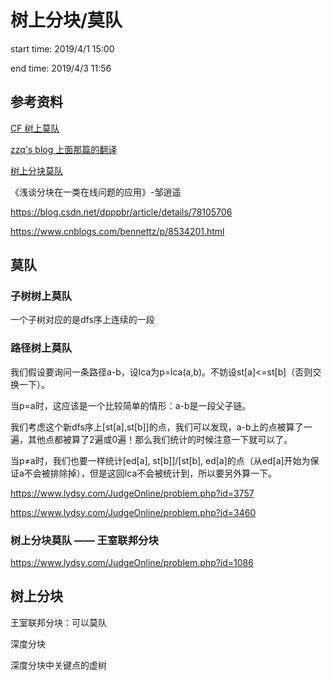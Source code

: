 # 树上分块/莫队

start time: 2019/4/1 15:00

end time: 2019/4/3 11:56

## 参考资料

[CF 树上莫队](https://codeforces.com/blog/entry/43230)

[zzq's blog 上面那篇的翻译](https://www.cnblogs.com/zzqsblog/p/5627680.html)

[树上分块莫队](http://www.cnblogs.com/AOQNRMGYXLMV/p/5289778.html)

《浅谈分块在一类在线问题的应用》-邹逍遥

https://blog.csdn.net/dpppbr/article/details/78105706

https://www.cnblogs.com/bennettz/p/8534201.html

## 莫队

### 子树树上莫队

一个子树对应的是dfs序上连续的一段

### 路径树上莫队

我们假设要询问一条路径a-b，设lca为p=lca(a,b)。不妨设st[a]<=st[b]（否则交换一下）。

当p=a时，这应该是一个比较简单的情形：a-b是一段父子链。

我们考虑这个新dfs序上[st[a],st[b]]的点，我们可以发现，a-b上的点被算了一遍，其他点都被算了2遍或0遍！那么我们统计的时候注意一下就可以了。

当p≠a时，我们也要一样统计[ed[a], st[b]]/[st[b], ed[a]的点（从ed[a]开始为保证a不会被排除掉），但是这回lca不会被统计到，所以要另外算一下。

https://www.lydsy.com/JudgeOnline/problem.php?id=3757

https://www.lydsy.com/JudgeOnline/problem.php?id=3460

### 树上分块莫队 —— 王室联邦分块

https://www.lydsy.com/JudgeOnline/problem.php?id=1086

## 树上分块

王室联邦分块：可以莫队

深度分块

深度分块中关键点的虚树
